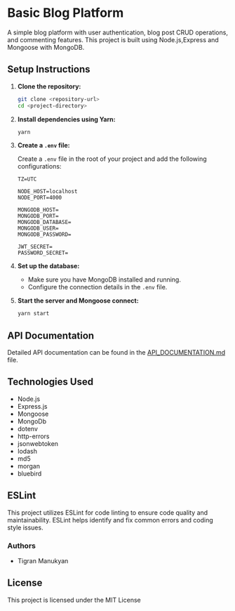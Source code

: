 # Basic Blog Platform

A simple blog platform with user authentication, blog post CRUD operations, and commenting features. This project is built using Node.js,Express and Mongoose with MongoDB.

## Setup Instructions

1. **Clone the repository:**

    ```bash
    git clone <repository-url>
    cd <project-directory>
    ```

2. **Install dependencies using Yarn:**

    ```bash
    yarn
    ```

3. **Create a `.env` file:**

   Create a `.env` file in the root of your project and add the following configurations:

    ```env
    TZ=UTC

    NODE_HOST=localhost
    NODE_PORT=4000

    MONGODB_HOST=
    MONGODB_PORT=
    MONGODB_DATABASE=
    MONGODB_USER=
    MONGODB_PASSWORD=

    JWT_SECRET=
    PASSWORD_SECRET=
    ```

4. **Set up the database:**

    - Make sure you have MongoDB installed and running.
    - Configure the connection details in the `.env` file.

5. **Start the server and Mongoose connect:**

    ```bash
    yarn start
    ```

## API Documentation

Detailed API documentation can be found in the [API_DOCUMENTATION.md](./API_DOCUMENTATION.md) file.

## Technologies Used

- Node.js
- Express.js
- Mongoose
- MongoDb
- dotenv
- http-errors
- jsonwebtoken
- lodash
- md5
- morgan
- bluebird

## ESLint

This project utilizes ESLint for code linting to ensure code quality and maintainability. ESLint helps identify and fix common errors and coding style issues.


### Authors

- Tigran Manukyan

## License

This project is licensed under the MIT License

